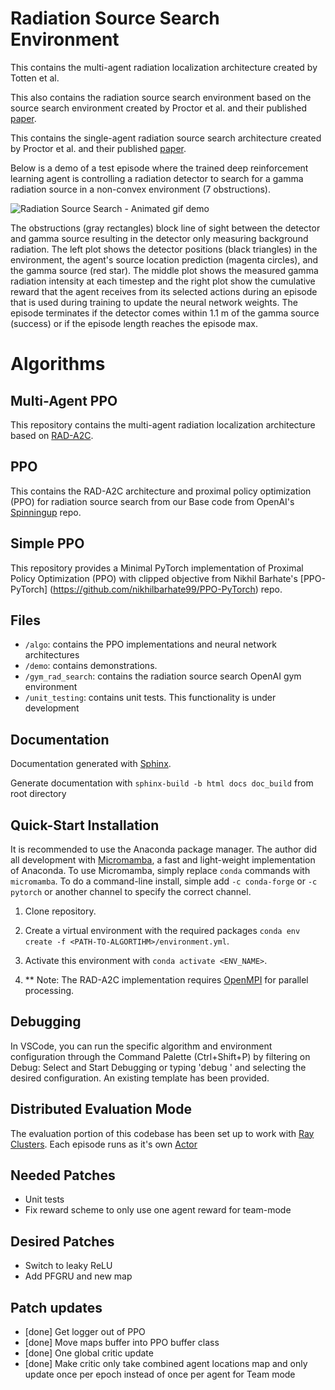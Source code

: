 # Radiation Source Search Environment

This contains the multi-agent radiation localization architecture created by Totten et al.

This also contains the radiation source search environment based on the source search environment created by Proctor et al. and their published [paper](https://www.mdpi.com/2673-4362/2/4/29).

This contains the single-agent radiation source search architecture created by Proctor et al. and their published [paper](https://www.mdpi.com/2673-4362/2/4/29).

Below is a demo of a test episode where the trained deep reinforcement learning agent is controlling a radiation detector to search for a gamma radiation source in a non-convex environment (7 obstructions).

![Radiation Source Search - Animated gif demo](demo/demo.gif)

The obstructions (gray rectangles) block line of sight between the detector and gamma source resulting in the detector only measuring background radiation. The left plot shows the detector positions (black triangles) in the environment, the agent's source location prediction (magenta circles), and the gamma source (red star). The middle plot shows the measured gamma radiation intensity at each timestep and the right plot show the cumulative reward that the agent receives from its selected actions during an episode that is used during training to update the neural network weights. The episode terminates if the detector comes within 1.1 m of the gamma source (success) or if the episode length reaches the episode max.

# Algorithms

## Multi-Agent PPO

This repository contains the multi-agent radiation localization architecture based on [RAD-A2C](https://github.com/peproctor/radiation_ppo).

## PPO

This contains the RAD-A2C architecture and proximal policy optimization (PPO) for radiation source search from our Base code from OpenAI's [Spinningup](https://github.com/openai/spinningup) repo.

## Simple PPO

This repository provides a Minimal PyTorch implementation of Proximal Policy Optimization (PPO) with clipped objective from Nikhil Barhate's [PPO-PyTorch] (https://github.com/nikhilbarhate99/PPO-PyTorch) repo.

## Files

- `/algo`: contains the PPO implementations and neural network architectures
- `/demo`: contains demonstrations.
- `/gym_rad_search`: contains the radiation source search OpenAI gym environment
- `/unit_testing`: contains unit tests. This functionality is under development

## Documentation

Documentation generated with [Sphinx](https://www.sphinx-doc.org/en/master/usage/quickstart.html).

Generate documentation with `sphinx-build -b html docs doc_build` from root directory

## Quick-Start Installation

It is recommended to use the Anaconda package manager. The author did all development with [Micromamba](https://mamba.readthedocs.io/en/latest/installation.html), a fast and light-weight implementation of Anaconda. To use Micromamba, simply replace `conda` commands with `micromamba`. To do a command-line install, simple add `-c conda-forge` or `-c pytorch` or another channel to specify the correct channel.

1. Clone repository.

2. Create a virtual environment with the required packages `conda env create -f <PATH-TO-ALGORTIHM>/environment.yml`.

3. Activate this environment with `conda activate <ENV_NAME>`.

4. \*\* Note: The RAD-A2C implementation requires [OpenMPI](https://www.open-mpi.org/software/ompi/v4.1/) for parallel processing.

## Debugging

In VSCode, you can run the specific algorithm and environment configuration through the Command Palette (Ctrl+Shift+P) by filtering on Debug: Select and Start Debugging or typing 'debug ' and selecting the desired configuration. An existing template has been provided.

## Distributed Evaluation Mode

The evaluation portion of this codebase has been set up to work with [Ray Clusters](https://docs.ray.io/en/latest/cluster/getting-started.html). Each episode runs as it's own [Actor](https://docs.ray.io/en/latest/ray-core/actors.html)

## Needed Patches

- Unit tests
- Fix reward scheme to only use one agent reward for team-mode 

## Desired Patches

- Switch to leaky ReLU
- Add PFGRU and new map

## Patch updates
- [done] Get logger out of PPO
- [done] Move maps buffer into PPO buffer class
- [done] One global critic update
- [done] Make critic only take combined agent locations map and only update once per epoch instead of once per agent for Team mode

